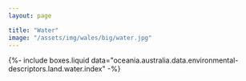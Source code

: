 ```yaml
---
layout: page

title: "Water"
image: "/assets/img/wales/big/water.jpg"
---
```


{%-
include boxes.liquid
data="oceania.australia.data.environmental-descriptors.land.water.index"
-%}